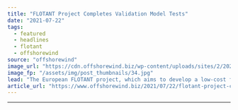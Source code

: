 ```yaml
---
title: "FLOTANT Project Completes Validation Model Tests"
date: "2021-07-22"
tags: 
  - featured
  - headlines
  - flotant
  - offshorewind
source: "offshorewind"
image_url: "https://cdn.offshorewind.biz/wp-content/uploads/sites/2/2021/07/22160002/FLOTANT-project-at-MARIN_-c-PLOCAN.jpg"
image_fp: "/assets/img/post_thumbnails/34.jpg"
lead: "The European FLOTANT project, which aims to develop a low-cost floating wind technology for"
article_url: "https://www.offshorewind.biz/2021/07/22/flotant-project-completes-validation-model-tests/"
---
```


---
